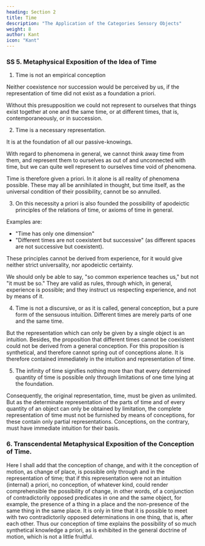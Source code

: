 ```yaml
---
heading: Section 2
title: Time
description: "The Application of the Categories Sensory Objects"
weight: 8
author: Kant
icon: "Kant"
---
```




### SS 5. Metaphysical Exposition of the Idea of Time

1. Time is not an empirical conception

Neither coexistence nor succession would be perceived by us, if the representation of time did not exist as a foundation a priori.

Without this presupposition we could not represent to ourselves that things exist together at one and the same time, or at different times, that is, contemporaneously, or in succession.


2. Time is a necessary representation.

It is at the foundation of all our passive-knowings.

 <!-- intuitions. -->

With regard to phenomena in general, we cannot think away time from them, and represent them to ourselves as out of and unconnected with time, but we can quite well represent to ourselves time void of phenomena. 

Time is therefore given a priori. In it alone is all reality of phenomena possible. These may all be annihilated in thought, but time itself, as the universal condition of their possibility, cannot be so annulled.


3. On this necessity a priori is also founded the possibility of apodeictic principles of the relations of time, or axioms of time in general.

Examples are: 
- "Time has only one dimension"
- "Different times are not coexistent but successive" (as different spaces are not successive but coexistent).

These principles cannot be derived from experience, for it would give neither strict universality, nor apodeictic certainty. 

We should only be able to say, "so common experience teaches us," but not "it must be so." They are valid as rules, through which, in general, experience is possible; and they instruct us respecting experience, and not by means of it.


4. Time is not a discursive, or as it is called, general conception, but a pure form of the sensuous intuition. Different times are merely parts of one and the same time. 

But the representation which can only be given by a single object is an intuition. Besides, the proposition that different times cannot be coexistent could not be derived from a general conception. For this proposition is synthetical, and therefore cannot spring out of conceptions alone. It is therefore contained immediately in the intuition and representation of time.


5. The infinity of time signifies nothing more than that every determined quantity of time is possible only through limitations of one time lying at the foundation. 

Consequently, the original representation, time, must be given as unlimited. But as the determinate representation of the parts of time and of every quantity of an object can only be obtained by limitation, the complete representation of time must not be furnished by means of conceptions, for these contain only partial representations. Conceptions, on the contrary, must have immediate intuition for their basis.


### 6. Transcendental Metaphysical Exposition of the Conception of Time.

<!-- I may here refer to what is said above (SS 5, 3), where, for or sake of brevity, I have placed under the head of metaphysical exposition, that which is properly transcendental. -->

Here I shall add that the conception of change, and with it the conception of motion, as change of place, is possible only through and in the representation of time; that if this representation were not an intuition (internal) a priori, no conception, of whatever kind, could render comprehensible the possibility of change, in other words, of a conjunction of contradictorily opposed predicates in one and the same object, for example, the presence of a thing in a place and the non-presence of the same thing in the same place. It is only in time that it is possible to meet with two contradictorily opposed determinations in one thing, that is, after each other. Thus our conception of time explains the possibility of so much synthetical knowledge a priori, as is exhibited in the general doctrine of motion, which is not a little fruitful.
